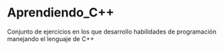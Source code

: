 # Aprendiendo_C++
Conjunto de ejercicios en los que desarrollo habilidades de programación manejando el lenguaje de C++
